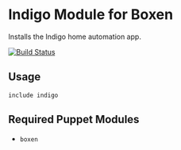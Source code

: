 # Indigo Module for Boxen

Installs the Indigo home automation app.

[![Build Status](https://travis-ci.org/boxen/puppet-indigo.svg?branch=master)](https://travis-ci.org/boxen/puppet-indigo)

## Usage

```puppet
include indigo
```

## Required Puppet Modules

* `boxen`
